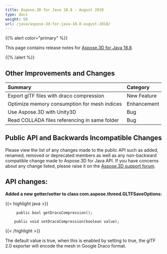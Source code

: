 ```yaml
---
title: Aspose.3D for Java 18.8 - August 2018
type: docs
weight: 50
url: /java/aspose-3d-for-java-18-8-august-2018/
---
```


{{% alert color="primary" %}} 

This page contains release notes for [Aspose.3D for Java 18.8](https://repository.aspose.com/repo/com/aspose/aspose-3d/18.8/).

{{% /alert %}} 
## **Other Improvements and Changes**

|**Summary**|**Category**|
| :- | :- |
|Export glTF files with draco compression|New Feature|
|Optimize memory consumption for mesh indices|Enhancement|
|Use Aspose.3D with Unity3D|Bug|
|Read COLLADA files referencing in same folder|Bug|

## **Public API and Backwards Incompatible Changes**

Please view the list of any changes made to the public API such as added, renamed, removed or deprecated members as well as any non-backward compatible change made to Aspose.3D for Java API. If you have concerns about any change listed, please raise it on the [Aspose.3D support forum](https://forum.aspose.com/c/3d).

## **API changes:**

**Added a new getter/setter to class com.aspose.threed.GLTFSaveOptions:**

{{< highlight java >}}

         public bool getDracoCompression();

        public void setDracoCompression(boolean value);

{{< /highlight >}}

The default value is true, when this is enabled by setting to true, the glTF 2.0 exporter will encode the mesh in Google Draco format.
